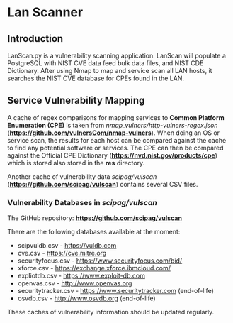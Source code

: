 # Lan Scanner

## Introduction

LanScan.py is a vulnerability scanning application. LanScan will populate a PostgreSQL with NIST CVE data feed bulk data files, and NIST CDE Dictionary.  After using Nmap to map and service scan all LAN hosts, it searches the NIST CVE database for CPEs found in the LAN.


## Service Vulnerability Mapping

A cache of regex comparisons for mapping services to **Common Platform Enumeration (CPE)** is taken from *nmap_vulners/http-vulners-regex.json* (**https://github.com/vulnersCom/nmap-vulners**).  When doing an OS or service scan, the results for each host can be compared against the cache to find any potential software or services.  The CPE can then be compared against the Official CPE Dictionary (**https://nvd.nist.gov/products/cpe**) which is stored also stored in the **res** directory.

Another cache of vulnerability data *scipag/vulscan* (**https://github.com/scipag/vulscan**) contains several CSV files.

### Vulnerability Databases in *scipag/vulscan*

The GitHub repository: **https://github.com/scipag/vulscan**

There are the following databases available at the moment:

* scipvuldb.csv - https://vuldb.com
* cve.csv - https://cve.mitre.org
* securityfocus.csv - https://www.securityfocus.com/bid/
* xforce.csv - https://exchange.xforce.ibmcloud.com/
* expliotdb.csv - https://www.exploit-db.com
* openvas.csv - http://www.openvas.org
* securitytracker.csv - https://www.securitytracker.com (end-of-life)
* osvdb.csv - http://www.osvdb.org (end-of-life)


These caches of vulnerability information should be updated regularly.
